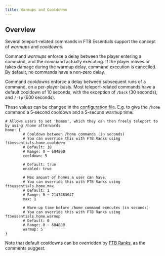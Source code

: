```yaml
---
title: Warmups and Cooldowns
---
```


## Overview

Several teleport-related commands in FTB Essentials support the concept of _warmups_ and _cooldowns_.

Command _warmups_ enforce a delay between the player entering a command, and the command actually executing. If the player moves or takes damage during the warmup delay, command execution is cancelled. By default, no commands have a non-zero delay.

Command _cooldowns_ enforce a delay between subsequent runs of a command, on a per-player basis. Most teleport-related commands have a default cooldown of 10 seconds, with the exception of `/back` (30 seconds), and `/rtp` (600 seconds).

These values can be changed in the [configuration file](/docs/mods/suite/Essentials/Configuration). E.g. to give the `/home` command a 5-second cooldown and a 5-second warmup time:

```
# Allows users to set 'homes', which they can then freely teleport to by using /home afterwards
home: {
        # Cooldown between /home commands (in seconds)
        # You can override this with FTB Ranks using ftbessentials.home.cooldown
        # Default: 10
        # Range: 0 ~ 604800
        cooldown: 5

        # Default: true
        enabled: true

        # Max amount of homes a user can have.
        # You can override this with FTB Ranks using ftbessentials.home.max
        # Default: 1
        # Range: 0 ~ 2147483647
        max: 1

        # Warm-up time before /home command executes (in seconds)
        # You can override this with FTB Ranks using ftbessentials.home.warmup
        # Default: 0
        # Range: 0 ~ 604800
        warmup: 5
}
```

Note that default cooldowns can be overridden by [FTB Ranks](/docs/mods/suite/Essentials/Ranks_Integration#warmups-and-cooldowns), as the comments suggest.
